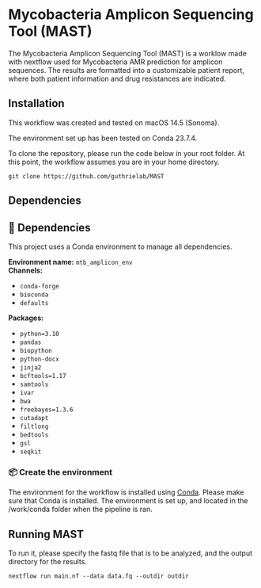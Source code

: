 # Mycobacteria Amplicon Sequencing Tool (MAST)

The Mycobacteria Amplicon Sequencing Tool (MAST) is a worklow made with nextflow used for Mycobacteria AMR prediction for amplicon sequences. The results are formatted into a customizable patient report, where both patient information and drug resistances are indicated. 

## Installation

This workflow was created and tested on macOS 14.5 (Sonoma). 

The environment set up has been tested on Conda 23.7.4. 

To clone the repository, please run the code below in your root folder. At this point, the workflow assumes you are in your home directory. 

```
git clone https://github.com/guthrielab/MAST
```

## Dependencies

## 🧬 Dependencies

This project uses a Conda environment to manage all dependencies.

**Environment name:** `mtb_amplicon_env`  
**Channels:**
- `conda-forge`
- `bioconda`
- `defaults`

**Packages:**
- `python=3.10`
- `pandas`
- `biopython`
- `python-docx`
- `jinja2`
- `bcftools=1.17`
- `samtools`
- `ivar`
- `bwa`
- `freebayes=1.3.6`
- `cutadapt`
- `filtlong`
- `bedtools`
- `gsl`
- `seqkit`

### 📦 Create the environment

The environment for the workflow is installed using [Conda](https://docs.conda.io/projects/conda/en/latest/user-guide/install/index.html). Please make sure that Conda is installed. The environment is set up, and located in the /work/conda folder when the pipeline is ran. 


## Running MAST

To run it, please specify the fastq file that is to be analyzed, and the output directory for the results.

```
nextflow run main.nf --data data.fq --outdir outdir
```
